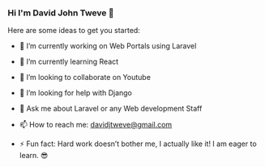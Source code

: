 <!--
### Hi there 👋
**Davryant/Davryant** is a ✨ _special_ ✨ repository because its `README.md` (this file) appears on your GitHub profile.

Here are some ideas to get you started:

- 🔭 I’m currently working on ...
- 🌱 I’m currently learning ...
- 👯 I’m looking to collaborate on ...
- 🤔 I’m looking for help with ...
- 💬 Ask me about ...
- 📫 How to reach me: ...
- 😄 Pronouns: ...
- ⚡ Fun fact: ...
-->

### Hi I'm David John Tweve 👋

Here are some ideas to get you started:

- 🔭 I’m currently working on Web Portals using Laravel
- 🌱 I’m currently learning React
- 👯 I’m looking to collaborate on Youtube
- 🤔 I’m looking for help with Django
- 💬 Ask me about Laravel or any Web development Staff

- 📫 How to reach me: davidjtweve@gmail.com 
- ⚡ Fun fact: Hard work doesn’t bother me, I actually like it! I am eager to learn. 😎



